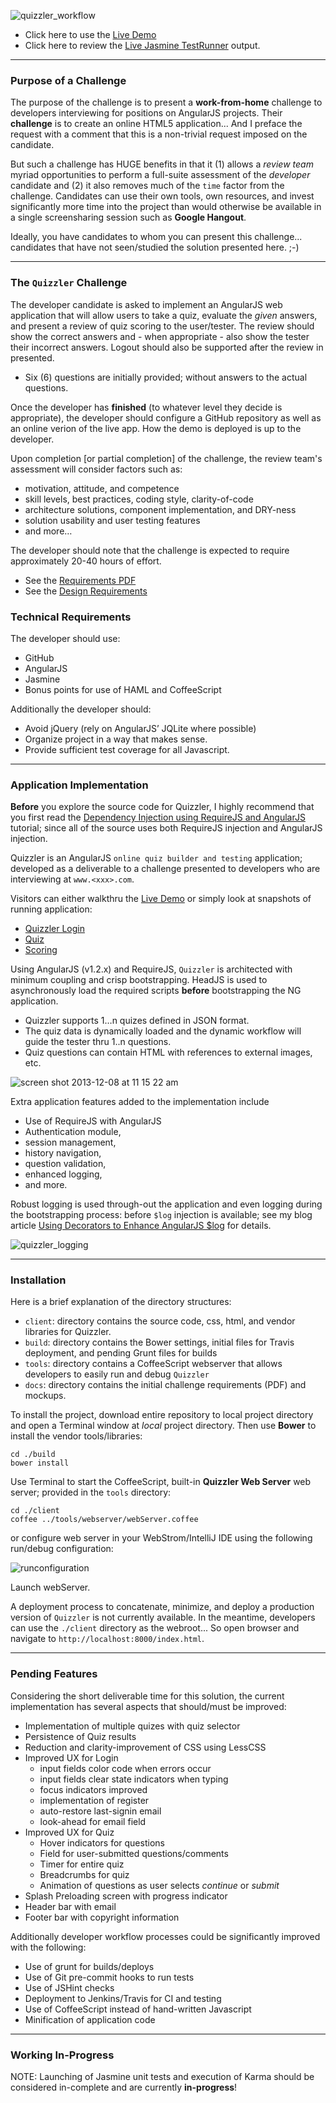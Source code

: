 ![quizzler_workflow](https://f.cloud.github.com/assets/210413/1701194/d97319f4-6046-11e3-8442-05b549afaa1a.jpg)

*  Click here to use the [Live Demo](http://thomasburleson.github.io/angularjs-Quizzler/#/loginl)
*  Click here to review the [Live Jasmine TestRunner](http://thomasburleson.github.io/angularjs-Quizzler/test/testRunner.html) output.

---

### Purpose of a Challenge

The purpose of the challenge is to present a **work-from-home** challenge to developers interviewing for positions on AngularJS projects. Their **challenge** is to create an online HTML5 application... And I preface the request with a comment that this is a non-trivial request imposed on the candidate.

But such a challenge has HUGE benefits in that it (1) allows a *review team* myriad opportunities to perform a full-suite assessment of the *developer* candidate and (2) it also removes much of the `time` factor from the challenge. Candidates can use their own tools, own resources, and invest significantly more time into the project than would otherwise be available in a single screensharing session such as **Google Hangout**. 

Ideally, you have candidates to whom you can present this challenge... candidates that have not seen/studied the solution presented here. ;-)

---

### The `Quizzler` Challenge

The developer candidate is asked to implement an AngularJS web application that will allow users to take a quiz, evaluate the *given* answers, and present a review of quiz scoring to the user/tester.  The review should show the correct answers and - when appropriate - also show the tester their incorrect answers. Logout should also be supported after the review in presented.

*  Six (6) questions are initially provided; without answers to the actual questions. 

Once the developer has **finished** (to whatever level they decide is appropriate), the developer should configure a GitHub repository as well as an online verion of the live app. How the demo is deployed is up to the developer. 

Upon completion [or partial completion] of the challenge, the review team's assessment will consider factors such as:

* motivation, attitude, and competence
* skill levels, best practices, coding style, clarity-of-code
* architecture solutions, component implementation, and DRY-ness
* solution usability and user testing features
* and more…

The developer should note that the challenge is expected to require approximately 20-40 hours of effort.

*  See the [Requirements PDF](https://github.com/thomasburleson/angularjs-Quizzler/blob/master/docs/Proveyourself.pdf?raw=true)
*  See the [Design Requirements](https://f.cloud.github.com/assets/210413/1786317/ea38fd30-68f2-11e3-9efc-9ee48607a87f.jp)

### Technical Requirements

The developer should use:

* GitHub
* AngularJS
* Jasmine
* Bonus points for use of HAML and CoffeeScript

Additionally the developer should:

* Avoid jQuery (rely on AngularJS’ JQLite where possible)
* Organize project in a way that makes sense.
* Provide sufficient test coverage for all Javascript.

---

### Application Implementation

>
<strong>Before</strong> you explore the source code for Quizzler, I highly recommend that you first read the <a href="http://solutionoptimist.com/2013/09/30/requirejs-angularjs-dependency-injection/">Dependency Injection using RequireJS and AngularJS</a> tutorial; since all of the source uses both RequireJS injection and AngularJS injection.

Quizzler is an AngularJS `online quiz builder and testing` application; developed as a deliverable to a challenge presented to developers who are interviewing at `www.<xxx>.com`.

Visitors can either walkthru the [Live Demo](http://thomasburleson.github.io/angularjs-Quizzler/#/login) or simply look at snapshots of running application:

*  [Quizzler Login](https://f.cloud.github.com/assets/210413/1701314/e73aee92-604e-11e3-8624-db4537de9a90.jpg)
*  [Quiz](https://f.cloud.github.com/assets/210413/1701315/f1409a72-604e-11e3-9331-989b5f81416c.jpg)
*  [Scoring ](https://f.cloud.github.com/assets/210413/1701316/f9660ac0-604e-11e3-9f88-86b080463345.jpg)


Using AngularJS (v1.2.x) and RequireJS, `Quizzler` is architected with minimum coupling and crisp bootstrapping.
HeadJS is used to asynchronously load the required scripts **before** bootstrapping the NG application.

*  Quizzler supports 1…n quizes defined in JSON format. 
*  The quiz data is dynamically loaded and the dynamic workflow will guide the tester thru 1..n questions. 
*  Quiz questions can contain HTML with references to external images, etc.

>
![screen shot 2013-12-08 at 11 15 22 am](https://f.cloud.github.com/assets/210413/1701199/33d97d70-6047-11e3-8768-aa7ad52996de.jpg)

Extra application features added to the implementation include 

*  Use of RequireJS with AngularJS
*  Authentication module, 
*  session management, 
*  history navigation, 
*  question validation, 
*  enhanced logging,
*  and more. 

Robust logging is used through-out the application and even logging during the bootstrapping process: before `$log` injection is available; see my blog article [Using Decorators to Enhance AngularJS $log](http://solutionoptimist.com/2013/10/07/enhance-angularjs-logging-using-decorators/) for details.
>
![quizzler_logging](https://f.cloud.github.com/assets/210413/1701319/e169e7ba-604f-11e3-9f61-8fb45fad300e.jpg)


---

### Installation

Here is a brief explanation of the directory structures:

*  `client`: directory contains the source code, css, html, and vendor libraries for Quizzler. 
*  `build`: directory contains the Bower settings, initial files for Travis deployment, and pending Grunt files for builds
*  `tools`: directory contains a CoffeeScript webserver that allows developers to easily run and debug `Quizzler`
*  `docs`: directory contains the initial challenge requirements (PDF) and mockups.

To install the project, download entire repository to local project directory and open a Terminal window at *local* project directory. Then use **Bower** to install the vendor tools/libraries:

```
cd ./build
bower install
```

Use Terminal to start the CoffeeScript, built-in **Quizzler Web Server** web server; provided in the `tools` directory:

```
cd ./client
coffee ../tools/webserver/webServer.coffee
```

or configure web server in your WebStrom/IntelliJ IDE using the following run/debug configuration:

![runconfiguration](https://f.cloud.github.com/assets/210413/1701282/85906e9e-604c-11e3-8996-3d57b606c89d.jpg)

Launch webServer.

A deployment process to concatenate, minimize, and deploy a production version of `Quizzler` is not currently available. In the meantime, developers can use the `./client` directory as the webroot... So open browser and navigate to `http://localhost:8000/index.html`.
 
  
---

### Pending Features

Considering the short deliverable time for this solution, the current implementation has several aspects that should/must be improved:

* Implementation of multiple quizes with quiz selector
* Persistence of Quiz results
* Reduction and clarity-improvement of CSS using LessCSS
* Improved UX for Login
  * input fields color code when errors occur
  * input fields clear state indicators when typing
  * focus indicators improved
  * implementation of register
  * auto-restore last-signin email
  * look-ahead for email field
* Improved UX for Quiz 
  * Hover indicators for questions
  * Field for user-submitted questions/comments
  * Timer for entire quiz
  * Breadcrumbs for quiz
  * Animation of questions as user selects *continue* or *submit*
* Splash Preloading screen with progress indicator
* Header bar with email
* Footer bar with copyright information

Additionally developer workflow processes could be significantly improved with the following:

* Use of grunt for builds/deploys
* Use of Git pre-commit hooks to run tests
* Use of JSHint checks
* Deployment to Jenkins/Travis for CI and testing
* Use of CoffeeScript instead of hand-written Javascript
* Minification of application code

---

### Working In-Progress

NOTE: Launching of Jasmine unit tests and execution of Karma should be considered in-complete and are currently **in-progress**!

